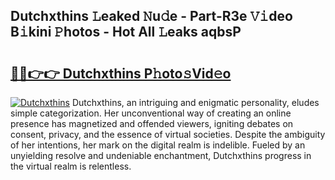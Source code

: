 ## Dutchxthins 𝙻eaked 𝙽u𝚍e - Part-R3e 𝚅𝚒deo B𝚒kini 𝙿hotos - Hot All 𝙻eaks aqbsP

# <h2><a href="http://ld1w3d.urlbe.top/?page=Dutchxthins">🔗🔗👉👉 Dutchxthins P𝚑oto𝚜Vid𝚎o</a></h2>

[![Dutchxthins](https://i.imgur.com/eBuTRDB.gif)](http://ld1w3d.urlbe.top/?page=Dutchxthins)
Dutchxthins, an intriguing and enigmatic personality, eludes simple categorization. Her unconventional way of creating an online presence has magnetized and offended viewers, igniting debates on consent, privacy, and the essence of virtual societies. Despite the ambiguity of her intentions, her mark on the digital realm is indelible. Fueled by an unyielding resolve and undeniable enchantment, Dutchxthins progress in the virtual realm is relentless.
